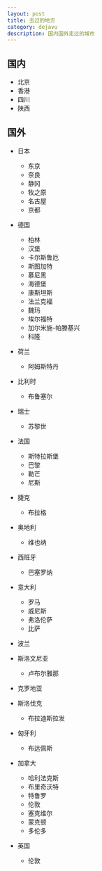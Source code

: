 ```yaml
---
layout: post
title: 去过的地方
category: dejavu
description: 国内国外走过的城市
---
```


国内
---------------
* 北京
* 香港
* 四川
* 陕西
	
国外
---------------

* 日本
	- 东京
	- 奈良
	- 静冈
    - 牧之原
    - 名古屋
	- 京都

* 德国
	- 柏林
	- 汉堡
	- 卡尔斯鲁厄
	- 斯图加特
	- 慕尼黑
	- 海德堡
	- 康斯坦斯
	- 法兰克福
    - 魏玛
    - 埃尔福特
    - 加尔米施-帕滕基兴 
    - 科隆

* 荷兰
	- 阿姆斯特丹

* 比利时
    - 布鲁塞尔

* 瑞士
	- 苏黎世

* 法国
	- 斯特拉斯堡
	- 巴黎
    - 勒芒
    - 尼斯

* 捷克
	- 布拉格

* 奥地利
	- 维也纳
	
* 西班牙
    - 巴塞罗纳

* 意大利
	- 罗马
	- 威尼斯
	- 弗洛伦萨
    - 比萨

* 波兰

* 斯洛文尼亚
    - 卢布尔雅那

* 克罗地亚

* 斯洛伐克
    - 布拉迪斯拉发

* 匈牙利
    - 布达佩斯

* 加拿大
    - 哈利法克斯
    - 布里奇沃特
    - 特鲁罗
    - 伦敦
    - 塞克维尔
    - 蒙克顿
    - 多伦多

* 英国
    - 伦敦

